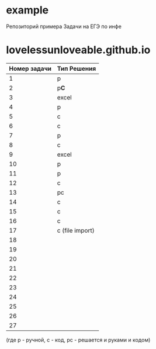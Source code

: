 # example
Репозиторий примера
Задачи на ЕГЭ по инфе

# lovelessunloveable.github.io
| Номер задачи | Тип Решения |
| ------ | ------ |
| 1 | р |
| 2 | р**C** |
| 3 | excel |
| 4 | р |
| 5 | с |
| 6 | c |
| 7 | р |
| 8 | c |
| 9 | excel |
| 10 | р |
| 11 | р |
| 12 | с |
| 13 | рс |
| 14 | с |
| 15 | с |
| 16 | c |
| 17 | с (file import)|
| 18 ||
| 19 ||
| 20 ||
| 21 ||
| 22 ||
| 23 ||
| 24 ||
| 25 ||
| 26 ||
| 27 ||

(где р - ручной, с - код, рс - решается и руками и кодом)
